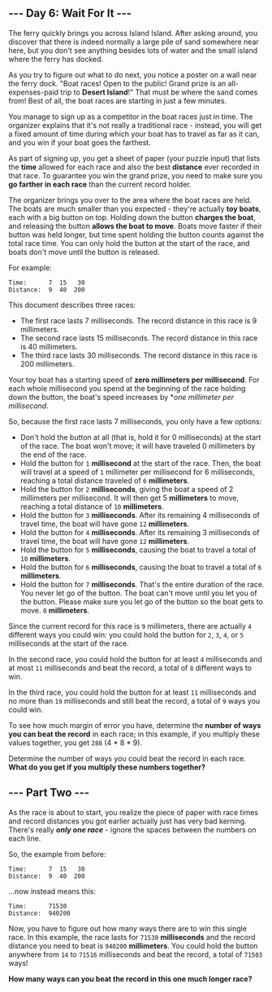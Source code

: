 ## --- Day 6: Wait For It ---

The ferry quickly brings you across Island Island. After asking around, you discover that there is indeed normally a large pile of sand somewhere near here, but you don't see anything besides lots of water and the small island where the ferry has docked.

As you try to figure out what to do next, you notice a poster on a wall near the ferry dock. "Boat races! Open to the public! Grand prize is an all-expenses-paid trip to **Desert Island**!" That must be where the sand comes from! Best of all, the boat races are starting in just a few minutes.

You manage to sign up as a competitor in the boat races just in time. The organizer explains that it's not really a traditional race - instead, you will get a fixed amount of time during which your boat has to travel as far as it can, and you win if your boat goes the farthest.

As part of signing up, you get a sheet of paper (your puzzle input) that lists the **time** allowed for each race and also the best **distance** ever recorded in that race. To guarantee you win the grand prize, you need to make sure you **go farther in each race** than the current record holder.

The organizer brings you over to the area where the boat races are held. The boats are much smaller than you expected - they're actually **toy boats**, each with a big button on top. Holding down the button **charges the boat**, and releasing the button **allows the boat to move**. Boats move faster if their button was held longer, but time spent holding the button counts against the total race time. You can only hold the button at the start of the race, and boats don't move until the button is released.

For example:

```
Time:      7  15   30
Distance:  9  40  200
```

This document describes three races:

- The first race lasts 7 milliseconds. The record distance in this race is 9 millimeters.
- The second race lasts 15 milliseconds. The record distance in this race is 40 millimeters.
- The third race lasts 30 milliseconds. The record distance in this race is 200 millimeters.

Your toy boat has a starting speed of **zero millimeters per millisecond**. For each whole millisecond you spend at the beginning of the race holding down the button, the boat's speed increases by **one millimeter per millisecond*.

So, because the first race lasts 7 milliseconds, you only have a few options:

- Don't hold the button at all (that is, hold it for 0 milliseconds) at the start of the race. The boat won't move; it will have traveled 0 millimeters by the end of the race.
- Hold the button for ```1``` **millisecond** at the start of the race. Then, the boat will travel at a speed of ```1``` millimeter per millisecond for 6 milliseconds, reaching a total distance traveled of ```6``` **millimeters**.
- Hold the button for ```2``` **milliseconds**, giving the boat a speed of 2 millimeters per millisecond. It will then get 5 **millimeters** to move, reaching a total distance of ```10``` **millimeters**.
- Hold the button for ```3``` **milliseconds**. After its remaining 4 milliseconds of travel time, the boat will have gone ```12``` **millimeters**.
- Hold the button for ```4``` **milliseconds**. After its remaining 3 milliseconds of travel time, the boat will have gone ```12``` **millimeters**.
- Hold the button for ```5``` **milliseconds**, causing the boat to travel a total of ```10``` **millimeters**.
- Hold the button for ```6``` **milliseconds**, causing the boat to travel a total of ```6``` **millimeters**.
- Hold the button for ```7``` **milliseconds**. That's the entire duration of the race. You never let go of the button. The boat can't move until you let you of the button. Please make sure you let go of the button so the boat gets to move. ```0``` **millimeters**.

Since the current record for this race is ```9``` millimeters, there are actually ```4``` different ways you could win: you could hold the button for ```2```, ```3```, ```4```, or ```5``` milliseconds at the start of the race.

In the second race, you could hold the button for at least ```4``` milliseconds and at most ```11``` milliseconds and beat the record, a total of ```8``` different ways to win.

In the third race, you could hold the button for at least ```11``` milliseconds and no more than ```19``` milliseconds and still beat the record, a total of ```9``` ways you could win.

To see how much margin of error you have, determine the **number of ways you can beat the record** in each race; in this example, if you multiply these values together, you get ```288``` (4 * 8 * 9).

Determine the number of ways you could beat the record in each race. **What do you get if you multiply these numbers together?**

## --- Part Two ---

As the race is about to start, you realize the piece of paper with race times and record distances you got earlier actually just has very bad kerning. There's really ***only one race*** - ignore the spaces between the numbers on each line.

So, the example from before:

```
Time:      7  15   30
Distance:  9  40  200
```

...now instead means this:


```
Time:      71530
Distance:  940200
```

Now, you have to figure out how many ways there are to win this single race. In this example, the race lasts for ```71530``` **milliseconds** and the record distance you need to beat is ```940200``` **millimeters**. You could hold the button anywhere from ```14``` to ```71516``` milliseconds and beat the record, a total of ```71503``` ways!

**How many ways can you beat the record in this one much longer race?**
